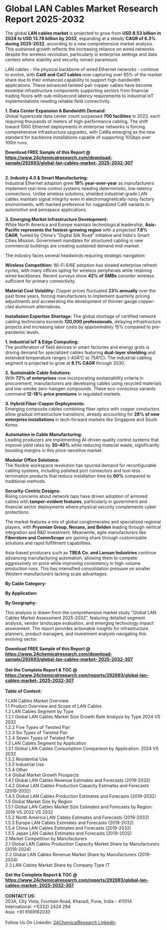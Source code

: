 <h1>Global LAN Cables Market Research Report 2025-2032</h1><p>The global <strong>LAN cables market</strong> is projected to grow from <strong>USD 8.53 billion in 2024 to USD 13.78 billion by 2032</strong>, expanding at a steady <strong>CAGR of 6.3% during 2025-2032</strong>, according to a new comprehensive market analysis. This sustained growth reflects the increasing reliance on wired networks despite the wireless revolution, particularly in enterprise settings and data centers where stability and security remain paramount.</p><p>LAN cables - the physical backbone of wired Ethernet networks - continue to evolve, with <strong>Cat6 and Cat7 cables</strong> now capturing over 65% of the market share due to their enhanced capability to support high-bandwidth applications. These advanced twisted-pair copper cables have become essential infrastructure components supporting sectors from financial trading floors with sub-millisecond latency requirements to industrial IoT implementations needing reliable field connectivity.</p><p><strong>1. Data Center Expansion &amp; Bandwidth Demand:</strong><br>
Global hyperscale data center count surpassed <strong>700 facilities</strong> in 2023, each requiring thousands of meters of high-performance cabling. The shift toward 100G Ethernet deployments in enterprise networks is forcing comprehensive infrastructure upgrades, with Cat6a emerging as the new standard for backbone installations capable of supporting 10Gbps over 100m runs.</p><div><b>Download FREE Sample of this Report @ 
            <a href="https://www.24chemicalresearch.com/download-sample/292693/global-lan-cables-market- 2025-2032-307">
            https://www.24chemicalresearch.com/download-sample/292693/global-lan-cables-market- 2025-2032-307</a></b></div><br><p><strong>2. Industry 4.0 &amp; Smart Manufacturing:</strong><br>
Industrial Ethernet adoption grew <strong>19% year-over-year</strong> as manufacturers implement real-time control systems needing deterministic, low-latency connections. Unlike wireless solutions, shielded industrial-grade LAN cables maintain signal integrity even in electromagnetically noisy factory environments, with marked preference for ruggedized Cat6 variants in automotive and aerospace applications.</p><p><strong>3. Emerging Market Infrastructure Development:</strong><br>
While North America and Europe maintain technological leadership, <strong>Asia-Pacific represents the fastest-growing region</strong> with a projected <strong>7.8% CAGR</strong>, fueled by China's "Digital Silk Road" initiative and India's Smart Cities Mission. Government mandates for structured cabling in new commercial buildings are creating sustained demand mid-market.</p><p>The industry faces several headwinds requiring strategic navigation:</p><p><strong>Wireless Competition:</strong> Wi-Fi 6/6E adoption has slowed enterprise refresh cycles, with many offices opting for wireless peripherals while retaining wired backbones. Recent surveys show <strong>42% of SMBs</strong> consider wireless sufficient for primary connectivity.</p><p><strong>Material Cost Volatility:</strong> Copper prices fluctuated <strong>23% annually</strong> over the past three years, forcing manufacturers to implement quarterly pricing adjustments and accelerating the development of thinner-gauge copper-clad aluminum alternatives.</p><p><strong>Installation Expertise Shortage:</strong> The global shortage of certified network cabling technicians exceeds <strong>120,000 professionals</strong>, delaying infrastructure projects and increasing labor costs by approximately 15% compared to pre-pandemic levels.</p><p><strong>1. Industrial IoT &amp; Edge Computing:</strong><br>
The proliferation of field devices in smart factories and energy grids is driving demand for specialized cables featuring <strong>dual-layer shielding</strong> and extended temperature ranges (-40Â°C to 75Â°C). The industrial cabling segment is projected to grow at <strong>8.1% CAGR</strong> through 2030.</p><p><strong>2. Sustainable Cable Solutions:</strong><br>
With <strong>72% of enterprises</strong> now incorporating sustainability criteria in procurement, manufacturers are developing cables using recycled materials and low-smoke zero-halogen compounds. These eco-conscious variants command <strong>12-18% price premiums</strong> in regulated markets.</p><p><strong>3. Hybrid Fiber-Copper Deployments:</strong><br>
Emerging composite cables combining fiber optics with copper conductors allow gradual infrastructure transitions, already accounting for <strong>28% of new enterprise installations</strong> in tech-forward markets like Singapore and South Korea.</p><p><strong>Automation in Cable Manufacturing:</strong><br>
    Leading producers are implementing AI-driven quality control systems that improve yield rates by <strong>30-40%</strong> while reducing material waste, significantly boosting margins in this price-sensitive market.</p><p><strong>Modular Office Solutions:</strong><br>
    The flexible workspace revolution has spurred demand for reconfigurable cabling systems, including polished port connectors and tool-less termination products that reduce installation time by <strong>60%</strong> compared to traditional methods.</p><p><strong>Security-Centric Designs:</strong><br>
    Rising concerns about network taps have driven adoption of armored cables with <strong>tamper-evident features</strong>, particularly in government and financial sector deployments where physical security complements cyber protections.</p><p>The market features a mix of global conglomerates and specialized regional players, with <strong>Prysmian Group, Nexans, and Belden</strong> leading through vertical integration and R&amp;D investment. Meanwhile, agile manufacturers like <strong>Fiberstore and CommScope</strong> are gaining share through customizable solutions and rapid fulfillment capabilities.</p><p>Asia-based producers such as <strong>TBEA Co. and Lansan Industries</strong> continue advancing manufacturing automation, allowing them to compete aggressively on price while improving consistency in high-volume production runs. This has intensified consolidation pressure on smaller Western manufacturers lacking scale advantages.</p><p><strong>By Cable Category:</strong></p><p><strong>By Application:</strong></p><p><strong>By Geography:</strong></p><p>This analysis is drawn from the comprehensive market study "Global LAN Cables Market Assessment 2025-2032", featuring detailed segment analysis, vendor landscape evaluation, and emerging technology impact assessment. The report provides actionable insights for infrastructure planners, product managers, and investment analysts navigating this evolving sector.</p><div><b>Download FREE Sample of this Report @ 
            <a href="https://www.24chemicalresearch.com/download-sample/292693/global-lan-cables-market- 2025-2032-307">
            https://www.24chemicalresearch.com/download-sample/292693/global-lan-cables-market- 2025-2032-307</a></b></div><br><div><b>Get the Complete Report & TOC @ 
            <a href="https://www.24chemicalresearch.com/reports/292693/global-lan-cables-market- 2025-2032-307">
            https://www.24chemicalresearch.com/reports/292693/global-lan-cables-market- 2025-2032-307</a></b></div><br>
            <b>Table of Content:</b><p>1 LAN Cables Market Overview<br />
    1.1 Product Overview and Scope of LAN Cables<br />
    1.2 LAN Cables Segment by Type<br />
        1.2.1 Global LAN Cables Market Size Growth Rate Analysis by Type 2024 VS 2032<br />
        1.2.2 Five Types of Twisted Pair<br />
        1.2.3 Six Types of Twisted Pair<br />
        1.2.4 Seven Types of Twisted Pair<br />
    1.3 LAN Cables Segment by Application<br />
        1.3.1 Global LAN Cables Consumption Comparison by Application: 2024 VS 2032<br />
        1.3.2 Residential Use<br />
        1.3.3 Industrial Use<br />
        1.3.4 Other<br />
    1.4 Global Market Growth Prospects<br />
        1.4.1 Global LAN Cables Revenue Estimates and Forecasts (2019-2032)<br />
        1.4.2 Global LAN Cables Production Capacity Estimates and Forecasts (2019-2032)<br />
        1.4.3 Global LAN Cables Production Estimates and Forecasts (2019-2032)<br />
    1.5 Global Market Size by Region<br />
        1.5.1 Global LAN Cables Market Size Estimates and Forecasts by Region: 2019 VS 2022 VS 2032<br />
        1.5.2 North America LAN Cables Estimates and Forecasts (2019-2032)<br />
        1.5.3 Europe LAN Cables Estimates and Forecasts (2019-2032)<br />
        1.5.4 China LAN Cables Estimates and Forecasts (2019-2032)<br />
        1.5.5 Japan LAN Cables Estimates and Forecasts (2019-2032)<br />
2 Market Competition by Manufacturers<br />
    2.1 Global LAN Cables Production Capacity Market Share by Manufacturers (2019-2024)<br />
    2.2 Global LAN Cables Revenue Market Share by Manufacturers (2019-2024)<br />
    2.3 LAN Cables Market Share by Company Type (T</p><div><b>Get the Complete Report & TOC @ 
            <a href="https://www.24chemicalresearch.com/reports/292693/global-lan-cables-market- 2025-2032-307">
            https://www.24chemicalresearch.com/reports/292693/global-lan-cables-market- 2025-2032-307</a></b></div><br><b>CONTACT US:</b><br>
            203A, City Vista, Fountain Road, Kharadi, Pune, India - 411014<br>
            International: +1(332) 2424 294<br>
            Asia: +91 9169162030 <br><br>
            Follow Us On LinkedIn: <a href="https://www.linkedin.com/company/24chemicalresearch/">24ChemicalResearch LinkedIn</a>